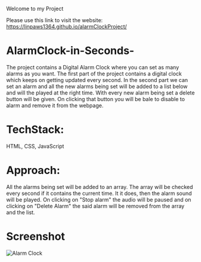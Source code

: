 Welcome to my Project 

Please use this link to visit the website: https://linpaws1364.github.io/alarmClockProject/

# AlarmClock-in-Seconds-
The project contains a Digital Alarm Clock where you can set as many alarms as you want. 
The first part of the project contains a digital clock which keeps on getting updated every second. In the second part we can set an alarm and all the new alarms being set will be added to a list below and will the played at the right time. With every new alarm being set a delete button will be given. On clicking that button you will be bale to disable to alarm and remove it from the webpage.

# TechStack: 
HTML, CSS, JavaScript

# Approach:
All the alarms being set will be added to an array. The array will be checked every second if it contains the current time. It it does, then the alarm sound will be played. 
On clicking on "Stop alarm" the audio will be paused and on clicking on "Delete Alarm" the said alarm will be removed from the array and the list. 

 # Screenshot 
 
 ![Alarm Clock](https://user-images.githubusercontent.com/101203567/187547788-966289fe-a630-4799-9b31-fc9cf45d2251.png)

